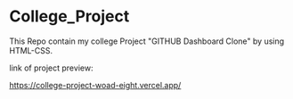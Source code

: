 # College_Project
This Repo contain my college Project "GITHUB Dashboard Clone" by using HTML-CSS.


link of project preview:

https://college-project-woad-eight.vercel.app/

